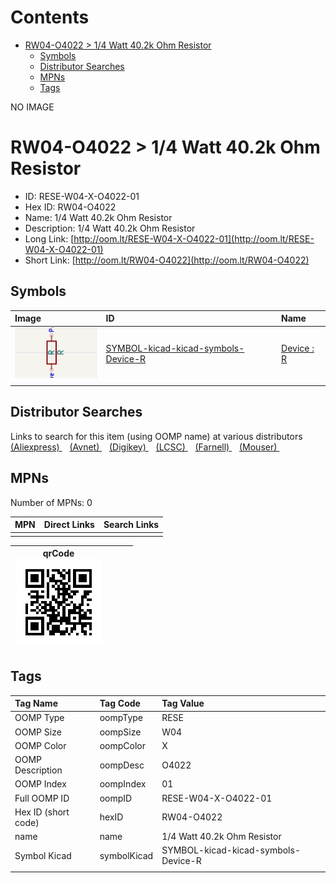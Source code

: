 



Contents
========

* [RW04-O4022 > 1/4 Watt 40.2k Ohm Resistor](#rw04-o4022--14-watt-402k-ohm-resistor)
	* [Symbols](#symbols)
	* [Distributor Searches](#distributor-searches)
	* [MPNs](#mpns)
	* [Tags](#tags)
  
NO IMAGE  
# RW04-O4022 > 1/4 Watt 40.2k Ohm Resistor

- ID: RESE-W04-X-O4022-01
- Hex ID: RW04-O4022
- Name: 1/4 Watt 40.2k Ohm Resistor
- Description: 1/4 Watt 40.2k Ohm Resistor
- Long Link: [http://oom.lt/RESE-W04-X-O4022-01](http://oom.lt/RESE-W04-X-O4022-01)
- Short Link: [http://oom.lt/RW04-O4022](http://oom.lt/RW04-O4022)

## Symbols
  

|Image|ID|Name|
| :--- | :--- | :--- |
|[![](https://raw.githubusercontent.com/oomlout/oomlout_OOMP_eda_V2/main/SYMBOL/kicad/kicad-symbols/Device/R/image_140.png)](https://github.com/oomlout/oomlout_OOMP_eda_V2/tree/main/SYMBOL/kicad/kicad-symbols/Device/R/)|[SYMBOL-kicad-kicad-symbols-Device-R](https://github.com/oomlout/oomlout_OOMP_eda_V2/tree/main/SYMBOL/kicad/kicad-symbols/Device/R/)|[Device : R](https://github.com/oomlout/oomlout_OOMP_eda_V2/tree/main/SYMBOL/kicad/kicad-symbols/Device/R/)|
||||

## Distributor Searches
  
Links to search for this item (using OOMP name) at various distributors  
[(Aliexpress) ](https://www.aliexpress.com/wholesale?SearchText=11171/4+Watt+40.2k+Ohm+Resistor)&nbsp;&nbsp;&nbsp;[(Avnet) ](https://www.avnet.com/shop/us/search/1/4+Watt+40.2k+Ohm+Resistor)&nbsp;&nbsp;&nbsp;[(Digikey) ](https://www.digikey.co.uk/en/products/result?s=1/4+Watt+40.2k+Ohm+Resistor)&nbsp;&nbsp;&nbsp;[(LCSC) ](https://www.lcsc.com/search?q=1/4+Watt+40.2k+Ohm+Resistor)&nbsp;&nbsp;&nbsp;[(Farnell) ](https://uk.farnell.com/search?st=1/4+Watt+40.2k+Ohm+Resistor)&nbsp;&nbsp;&nbsp;[(Mouser) ](https://www.mouser.com/c/?q=1/4+Watt+40.2k+Ohm+Resistor)&nbsp;&nbsp;&nbsp;
## MPNs
  
Number of MPNs: 0  

|MPN|Direct Links|Search Links|
| :--- | :--- | :--- |
||||
  

|qrCode<br>[![](https://raw.githubusercontent.com/oomlout/oomlout_OOMP_parts_V2/main/RESE/W04/X/O4022/01/qrCode_140.png)](https://github.com/oomlout/oomlout_OOMP_parts_V2/tree/main/RESE/W04/X/O4022/01/qrCode.png)||||
| :---: | :---: | :---: | :---: |

## Tags
  

|Tag Name|Tag Code|Tag Value|
| :--- | :--- | :--- |
|OOMP Type|oompType|RESE|
|OOMP Size|oompSize|W04|
|OOMP Color|oompColor|X|
|OOMP Description|oompDesc|O4022|
|OOMP Index|oompIndex|01|
|Full OOMP ID|oompID|RESE-W04-X-O4022-01|
|Hex ID (short code)|hexID|RW04-O4022|
|name|name|1/4 Watt 40.2k Ohm Resistor|
|Symbol Kicad|symbolKicad|SYMBOL-kicad-kicad-symbols-Device-R|
||||
